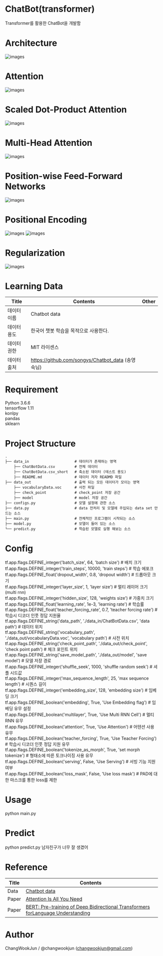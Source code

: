 # ChatBot(transformer) 
Transformer를 활용한 ChatBot을 개발함

# Architecture 
![images](images/1.png)  

# Attention 
![images](images/2.png)  

# Scaled Dot-Product Attention 
![images](images/3.png)  

#  Multi-Head Attention 
![images](images/4.png) 

#  Position-wise Feed-Forward Networks 
![images](images/5.png) 

#  Positional Encoding  
![images](images/6.png) 
![images](images/7.png) 

# Regularization 
![images](images/8.png) 



# Learning Data
Title|Contents|Other
--|--|--
데이터 이름|Chatbot data
데이터 용도|한국어 챗봇  학습을 목적으로 사용한다.
데이터 권한|MIT 라이센스
데이터 출처|https://github.com/songys/Chatbot_data (송영숙님)

# Requirement
Python 3.6.6   
tensorflow 1.11   
konlpy   
pandas   
sklearn   

# Project Structure
    .
    ├── data_in                     # 데이터가 존재하는 영역
        ├── ChatBotData.csv         # 전체 데이터
        ├── ChatBotData.csv_short   # 축소된 데이터 (테스트 용도)
        ├── README.md               # 데이터 저자 READMD 파일
    ├── data_out                    # 출력 되는 모든 데이터가 모이는 영역
        ├── vocabularyData.voc      # 사전 파일
        ├── check_point             # check_point 저장 공간
        ├── model                   # model 저장 공간
    ├── configs.py                  # 모델 설정에 관한 소스
    ├── data.py                     # data 전처리 및 모델에 주입되는 data set 만드는 소스
    ├── main.py                     # 전체적인 프로그램이 시작되는 소스
    ├── model.py                    # 모델이 들어 있는 소스
    └── predict.py                  # 학습된 모델로 실행 해보는 소스      
   

# Config
tf.app.flags.DEFINE_integer('batch_size', 64, 'batch size') # 배치 크기  
tf.app.flags.DEFINE_integer('train_steps', 10000, 'train steps') # 학습 에포크  
tf.app.flags.DEFINE_float('dropout_width', 0.8, 'dropout width') # 드롭아웃 크기  
tf.app.flags.DEFINE_integer('layer_size', 1, 'layer size') # 멀티 레이어 크기 (multi rnn)  
tf.app.flags.DEFINE_integer('hidden_size', 128, 'weights size') # 가중치 크기  
tf.app.flags.DEFINE_float('learning_rate', 1e-3, 'learning rate') # 학습률  
tf.app.flags.DEFINE_float('teacher_forcing_rate', 0.7, 'teacher forcing rate') # 학습시 디코더 인풋 정답 지원율  
tf.app.flags.DEFINE_string('data_path', './data_in/ChatBotData.csv', 'data path') #  데이터 위치  
tf.app.flags.DEFINE_string('vocabulary_path', './data_out/vocabularyData.voc', 'vocabulary path') # 사전 위치  
tf.app.flags.DEFINE_string('check_point_path', './data_out/check_point', 'check point path') # 체크 포인트 위치  
tf.app.flags.DEFINE_string('save_model_path', './data_out/model', 'save model') # 모델 저장 경로  
tf.app.flags.DEFINE_integer('shuffle_seek', 1000, 'shuffle random seek') # 셔플 시드값  
tf.app.flags.DEFINE_integer('max_sequence_length', 25, 'max sequence length') # 시퀀스 길이  
tf.app.flags.DEFINE_integer('embedding_size', 128, 'embedding size') # 임베딩 크기  
tf.app.flags.DEFINE_boolean('embedding', True, 'Use Embedding flag') # 임베딩 유무 설정  
tf.app.flags.DEFINE_boolean('multilayer', True, 'Use Multi RNN Cell') # 멀티 RNN 유무  
tf.app.flags.DEFINE_boolean('attention', True, 'Use Attention') #  어텐션 사용 유무  
tf.app.flags.DEFINE_boolean('teacher_forcing', True, 'Use Teacher Forcing') # 학습시 디코더 인풋 정답 지원 유무  
tf.app.flags.DEFINE_boolean('tokenize_as_morph', True, 'set morph tokenize') # 형태소에 따른 토크나이징 사용 유무  
tf.app.flags.DEFINE_boolean('serving', False, 'Use Serving') #  서빙 기능 지원 여부  
tf.app.flags.DEFINE_boolean('loss_mask', False, 'Use loss mask') # PAD에 대한 마스크를 통한 loss를 제한 

# Usage
python main.py

# Predict
python predict.py 남자친구가 너무 잘 생겼어

# Reference
Title|Contents
--|--
Data|[Chatbot data](https://github.com/songys/Chatbot_data)  
Paper|[Attention Is All You Need](https://arxiv.org/pdf/1706.03762.pdf)  
Paper|[BERT: Pre-training of Deep Bidirectional Transformers forLanguage Understanding](https://arxiv.org/pdf/1810.04805.pdf)

# Author
ChangWookJun / @changwookjun (changwookjun@gmail.com)
